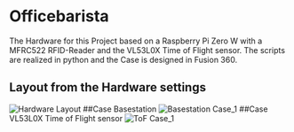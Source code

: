 # Officebarista
The Hardware for this Project based on a Raspberry Pi Zero W with a MFRC522 RFID-Reader and the VL53L0X Time of Flight sensor. The scripts are realized in python and the Case is designed in Fusion 360.
## Layout from the Hardware settings
![Hardware Layout](https://github.com/gauggelb/Officebarista/blob/master/hardware/images/Aufbau%20Hardware.png)
##Case Basestation
![Basestation Case_1](https://github.com/gauggelb/Officebarista/blob/master/hardware/images/Kaffeecase%20rund%201.png)
##Case VL53L0X Time of Flight sensor
![ToF Case_1](https://github.com/gauggelb/Officebarista/blob/master/hardware/images/Case%20ToF%204.png)





